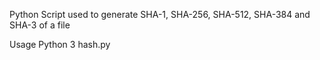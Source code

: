 Python Script used to generate SHA-1, SHA-256, SHA-512, SHA-384 and SHA-3 of a file

Usage
Python 3 hash.py